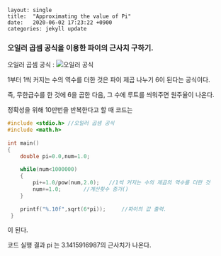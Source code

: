 ~~~
layout: single
title:  "Approximating the value of Pi"
date:   2020-06-02 17:23:22 +0900
categories: jekyll update
~~~

### 오일러 곱셈 공식을 이용한 파이의 근사치 구하기.

오일러 곱셈 공식 : ![오일러 공식](https://img1.daumcdn.net/thumb/R1280x0/?scode=mtistory2&fname=https%3A%2F%2Ft1.daumcdn.net%2Fcfile%2Ftistory%2F99DCBF465CF3F3542F)

1부터 1씩 커지는 수의 역수를 더한 것은 파이 제곱 나누기 6이 된다는 공식이다.

즉, 무한급수를 한 것에 6을 곱한 다음, 그 수에 루트를 씌워주면 원주율이 나온다.

정확성을 위해 10만번을 반복한다고 할 때 코드는

~~~c
#include <stdio.h> //오일러 곱셈 공식 
#include <math.h>
 
int main()
{
    double pi=0.0,num=1.0;
    
    while(num<1000000)
    {
        pi+=1.0/pow(num,2.0);	//1씩 커지는 수의 제곱의 역수를 더한 것
        num+=1.0;		//계산횟수 증가()
    }
    
    printf("%.10f",sqrt(6*pi));		//파이의 값 출력.
 } 
~~~

이 된다.

코드 실행 결과 pi 는 3.1415916987의 근사치가 나온다.
